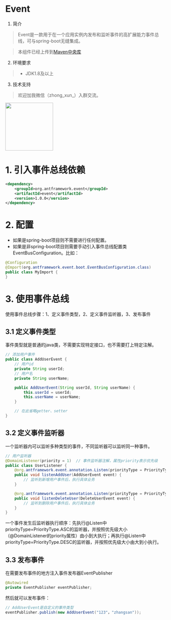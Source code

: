 # Event

1. 简介
> Event是一款用于在一个应用实例内发布和监听事件的高扩展能力事件总线，可与spring-boot无缝集成。

> 本组件已经上传到[Maven中央库](https://search.maven.org/search?q=g:org.antframework.event%20AND%20a:event)

2. 环境要求
> * JDK1.8及以上

3. 技术支持
> 欢迎加我微信（zhong_xun_）入群交流。<br/>
<img src="https://note.youdao.com/yws/api/personal/file/WEB6b849e698db2a635b43eba5bc949ce1c?method=download&shareKey=27623320b5ca82cbf768b61130c81de0" width=150 />

# 1. 引入事件总线依赖
```xml
<dependency>
    <groupId>org.antframework.event</groupId>
    <artifactId>event</artifactId>
    <version>1.0.0</version>
</dependency>
```

# 2. 配置
* 如果是spring-boot项目则不需要进行任何配置。
* 如果是非spring-boot项目则需要手动引入事件总线配置类EventBusConfiguration。比如：
```java
@Configuration
@Import(org.antframework.event.boot.EventBusConfiguration.class)
public class MyImport {
}
```

# 3. 使用事件总线
使用事件总线步骤：1、定义事件类型，2、定义事件监听器，3、发布事件
## 3.1 定义事件类型
事件类型就是普通的java类，不需要实现特定接口，也不需要打上特定注解。
```java
// 添加用户事件
public class AddUserEvent {
    // 用户id
    private String userId;
    // 用户名
    private String userName;

    public AddUserEvent(String userId, String userName) {
        this.userId = userId;
        this.userName = userName;
    }

    // 在此省略getter、setter
}
```

## 3.2 定义事件监听器
一个监听器内可以监听多种类型的事件，不同监听器可以监听同一种事件。
```java
// 用户监听器
@DomainListener(priority = 1)  // 事件监听器注解，属性priority表示优先级
public class UserListener {
    @org.antframework.event.annotation.Listen(priorityType = PriorityType.ASC) // 监听注解（priority值越小优先级越高）
    public void listenAddUser(AddUserEvent event) {
        // 监听到新增用户事件后，执行具体业务
    }

    @org.antframework.event.annotation.Listen(priorityType = PriorityType.DESC) // 监听注解（priority值越大优先级越高）
    public void listenDeleteUser(DeleteUserEvent event) {
        // 监听到删除用户事件后，执行具体业务
    }
}
```
一个事件发生后监听器执行顺序：先执行@Listen中priorityType=PriorityType.ASC的监听器，并按照优先级大小（@DomainListener的priority属性）由小到大执行；再执行@Listen中priorityType=PriorityType.DESC的监听器，并按照优先级大小由大到小执行。

## 3.3 发布事件
在需要发布事件的地方注入事件发布器EventPublisher
```java
@Autowired
private EventPublisher eventPublisher;
```
然后就可以发布事件：
```java
// AddUserEvent是自定义的事件类型
eventPublisher.publish(new AddUserEvent("123"，"zhangsan"));
```
